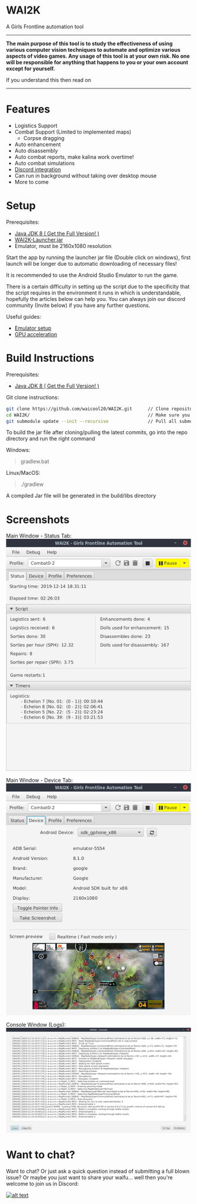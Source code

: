 # WAI2K

A Girls Frontline automation tool

---
**The main purpose of this tool is to study the effectiveness of using various computer vision techniques 
to automate and optimize various aspects of video games. Any usage of this tool is at your own risk. 
No one will be responsible for anything that happens to you or your own account except for yourself.**

If you understand this then read on

---

# Features

- Logistics Support
- Combat Support (Limited to implemented maps)
  - Corpse dragging
- Auto enhancement
- Auto disassembly
- Auto combat reports, make kalina work overtime!
- Auto combat simulations
- [Discord integration](https://github.com/waicool20/WAI2K/wiki/Discord-Integration)
- Can run in background without taking over desktop mouse
- More to come

# Setup

Prerequisites:

* [Java JDK 8 ( Get the Full Version! )](https://bell-sw.com/pages/downloads/)
* [WAI2K-Launcher.jar](https://github.com/waicool20/WAI2K/releases/latest)
* Emulator, must be 2160x1080 resolution

Start the app by running the launcher jar file (Double click on windows), first launch will be longer due to automatic downloading of necessary files!

It is recommended to use the Android Studio Emulator to run the game.

There is a certain difficulty in setting up the script due to the specificity that the script requires in the environment it runs in
which is understandable, hopefully the articles below can help you.
You can always join our discord community (Invite below) if you have any further questions.

Useful guides:

- [Emulator setup](https://github.com/waicool20/WAI2K/wiki#emulator-setup)
- [GPU acceleration](https://github.com/waicool20/WAI2K/wiki/GPU-Acceleration)

# Build Instructions

Prerequisites: 

* [Java JDK 8 ( Get the Full Version! )](https://bell-sw.com/pages/downloads/)

Git clone instructions: 

```bash
git clone https://github.com/waicool20/WAI2K.git      // Clone repository, replace with ssh url if you prefer that  
cd WAI2K/                                             // Make sure you are in the WAI2K directory
git submodule update --init --recursive               // Pull all submodules, this includes the utility library and cvauto
```

To build the jar file after cloning/pulling the latest commits, go into the repo directory and run the right command

Windows:

> gradlew.bat

Linux/MacOS:

> ./gradlew

A compiled Jar file will be generated in the build/libs directory

# Screenshots

Main Window - Status Tab:  
![Main Window - Status Tab](screenshots/main-status.png?raw=true)

Main Window - Device Tab:  
![Main Window - Device Tab](screenshots/main-device.png?raw=true)

Console Window (Logs):  
![Console Window](screenshots/console.png?raw=true)

# Want to chat?

Want to chat? Or just ask a quick question instead of submitting a full blown issue? Or maybe you just want to share your waifu...
well then you're welcome to join us in Discord:
 
[<img src="https://discordapp.com/assets/fc0b01fe10a0b8c602fb0106d8189d9b.png" alt="alt text" width="200px">](https://discord.gg/2tt5Der)


